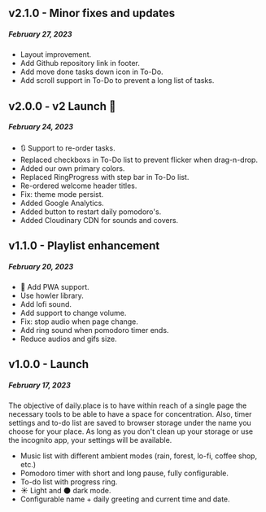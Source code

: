 ## v2.1.0 - Minor fixes and updates
##### February 27, 2023

- Layout improvement.
- Add Github repository link in footer.
- Add move done tasks down icon in To-Do.
- Add scroll support in To-Do to prevent a long list of tasks.

## v2.0.0 - v2 Launch 🤘
##### February 24, 2023

- 🔃 Support to re-order tasks.
- Replaced checkboxs in To-Do list to prevent flicker when drag-n-drop.
- Added our own primary colors.
- Replaced RingProgress with step bar in To-Do list.
- Re-ordered welcome header titles.
- Fix: theme mode persist.
- Added Google Analytics.
- Added button to restart daily pomodoro's.
- Added Cloudinary CDN for sounds and covers.

## v1.1.0 - Playlist enhancement
##### February 20, 2023

- 🌌 Add PWA support.
- Use howler library.
- Add lofi sound.
- Add support to change volume.
- Fix: stop audio when page change.
- Add ring sound when pomodoro timer ends.
- Reduce audios and gifs size.

## v1.0.0 - Launch
##### February 17, 2023

The objective of daily.place is to have within reach of a single page the necessary tools to be able to have a space for concentration.
Also, timer settings and to-do list are saved to browser storage under the name you choose for your place. As long as you don't clean up your storage or use the incognito app, your settings will be available.

- Music list with different ambient modes (rain, forest, lo-fi, coffee shop, etc.)
- Pomodoro timer with short and long pause, fully configurable.
- To-do list with progress ring.
- ☀️ Light and 🌑 dark mode.
- Configurable name + daily greeting and current time and date.